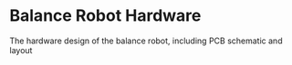 # Balance Robot Hardware
The hardware design of the balance robot, including PCB schematic and layout
